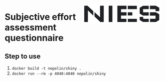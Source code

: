 <a href="http://nies.soccer/"><img src="https://github.com/nepito/world_cup_semis/blob/develop/img/logo.jpeg" align="right" width="256" /></a>

# Subjective effort assessment questionnaire

## Step to use

1. `docker build -t nepolin/shiny .`
1. `docker run --rm -p 4040:4040 nepolin/shiny`
